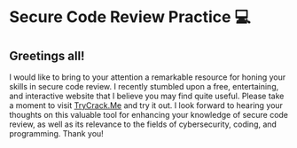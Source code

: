 <h1>Secure Code Review Practice 💻 </h1>

<h2>Greetings all!</h2>
<p>I would like to bring to your attention a remarkable resource for honing your skills in secure code review. 
I recently stumbled upon a free, entertaining, and interactive website that I believe you may find quite useful. 
Please take a moment to visit <a href="https://trycrack.me/">TryCrack.Me</a> and try it out. 
I look forward to hearing your thoughts on this valuable tool for enhancing your knowledge of secure code review, 
as well as its relevance to the fields of cybersecurity, coding, and programming.
Thank you!</p>

